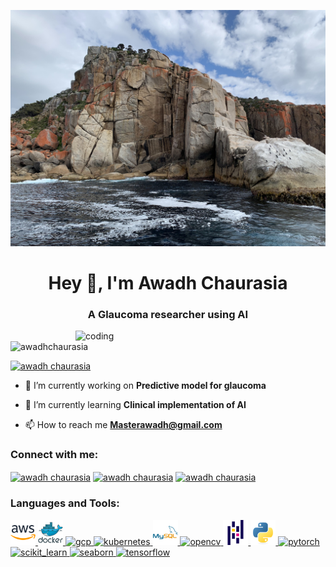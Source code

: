![logo](https://github.com/AwadhChaurasia/AwadhChaurasia/blob/main/IMG_0569.jpg)

<h1 align="center">Hey 👋, I'm Awadh Chaurasia</h1>
<h3 align="center">A Glaucoma researcher using AI</h3>

<img align="right" alt="coding" width="400" src="https://i.pinimg.com/originals/d3/48/88/d34888df05d091d603b3a34347f8371b.gif">


<p align="left"> <img src="https://komarev.com/ghpvc/?
username=awadhchaurasia&label=Profile%20views&color=0e75b6&style=flat" alt="awadhchaurasia" /> </p>

<p align="left"> <a href="https://twitter.com/awadh chaurasia" target="blank"><img src="https://img.shields.io/twitter/follow/awadh chaurasia?logo=twitter&style=for-the-badge" alt="awadh chaurasia" /></a> </p>

- 🔭 I’m currently working on **Predictive model for glaucoma**

- 🌱 I’m currently learning **Clinical implementation of AI**

- 📫 How to reach me **Masterawadh@gmail.com**

<h3 align="left">Connect with me:</h3>
<p align="left">
<a href="https://twitter.com/awadh chaurasia" target="blank"><img align="center" src="https://raw.githubusercontent.com/rahuldkjain/github-profile-readme-generator/master/src/images/icons/Social/twitter.svg" alt="awadh chaurasia" height="30" width="40" /></a>
<a href="https://linkedin.com/in/awadh chaurasia" target="blank"><img align="center" src="[https://raw.githubusercontent.com/rahuldkjain/github-profile-readme-generator/master/src/images/icons/Social/linked-in-alt.svg](https://www.linkedin.com/in/awadh-chaurasia-0a1a5216/)" alt="awadh chaurasia" height="30" width="40" /></a>
<a href="https://fb.com/awadh chaurasia" target="blank"><img align="center" src="https://raw.githubusercontent.com/rahuldkjain/github-profile-readme-generator/master/src/images/icons/Social/facebook.svg" alt="awadh chaurasia" height="30" width="40" /></a>
</p>

<h3 align="left">Languages and Tools:</h3>
<p align="left"> <a href="https://aws.amazon.com" target="_blank" rel="noreferrer"> <img src="https://raw.githubusercontent.com/devicons/devicon/master/icons/amazonwebservices/amazonwebservices-original-wordmark.svg" alt="aws" width="40" height="40"/> </a> <a href="https://www.docker.com/" target="_blank" rel="noreferrer"> <img src="https://raw.githubusercontent.com/devicons/devicon/master/icons/docker/docker-original-wordmark.svg" alt="docker" width="40" height="40"/> </a> <a href="https://cloud.google.com" target="_blank" rel="noreferrer"> <img src="https://www.vectorlogo.zone/logos/google_cloud/google_cloud-icon.svg" alt="gcp" width="40" height="40"/> </a> <a href="https://kubernetes.io" target="_blank" rel="noreferrer"> <img src="https://www.vectorlogo.zone/logos/kubernetes/kubernetes-icon.svg" alt="kubernetes" width="40" height="40"/> </a> <a href="https://www.mysql.com/" target="_blank" rel="noreferrer"> <img src="https://raw.githubusercontent.com/devicons/devicon/master/icons/mysql/mysql-original-wordmark.svg" alt="mysql" width="40" height="40"/> </a> <a href="https://opencv.org/" target="_blank" rel="noreferrer"> <img src="https://www.vectorlogo.zone/logos/opencv/opencv-icon.svg" alt="opencv" width="40" height="40"/> </a> <a href="https://pandas.pydata.org/" target="_blank" rel="noreferrer"> <img src="https://raw.githubusercontent.com/devicons/devicon/2ae2a900d2f041da66e950e4d48052658d850630/icons/pandas/pandas-original.svg" alt="pandas" width="40" height="40"/> </a> <a href="https://www.python.org" target="_blank" rel="noreferrer"> <img src="https://raw.githubusercontent.com/devicons/devicon/master/icons/python/python-original.svg" alt="python" width="40" height="40"/> </a> <a href="https://pytorch.org/" target="_blank" rel="noreferrer"> <img src="https://www.vectorlogo.zone/logos/pytorch/pytorch-icon.svg" alt="pytorch" width="40" height="40"/> </a> <a href="https://scikit-learn.org/" target="_blank" rel="noreferrer"> <img src="https://upload.wikimedia.org/wikipedia/commons/0/05/Scikit_learn_logo_small.svg" alt="scikit_learn" width="40" height="40"/> </a> <a href="https://seaborn.pydata.org/" target="_blank" rel="noreferrer"> <img src="https://seaborn.pydata.org/_images/logo-mark-lightbg.svg" alt="seaborn" width="40" height="40"/> </a> <a href="https://www.tensorflow.org" target="_blank" rel="noreferrer"> <img src="https://www.vectorlogo.zone/logos/tensorflow/tensorflow-icon.svg" alt="tensorflow" width="40" height="40"/> </a> </p>
